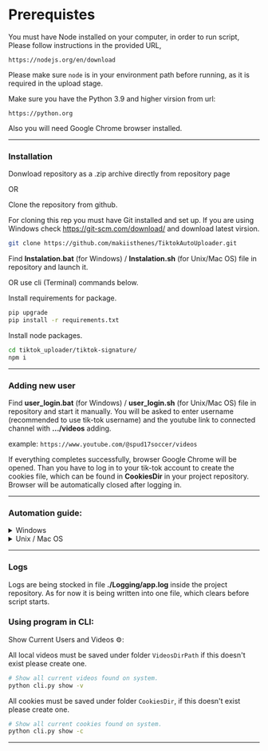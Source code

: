 # Prerequistes

You must have Node installed on your computer, in order to run script, 
Please follow instructions in the provided URL, 

`https://nodejs.org/en/download`

Please make sure `node` is in your environment path before running, as it is required in the upload stage. 

Make sure you have the Python 3.9 and higher virsion from url:

`https://python.org`

Also you will need Google Chrome browser installed.

--------------------------------------
### Installation

Donwload repository as a .zip archive directly from repository page

OR

Clone the repository from github.

For cloning this rep you must have Git installed and set up. 
If you are using Windows check https://git-scm.com/download/ and download latest virsion.

```bash
git clone https://github.com/makiisthenes/TiktokAutoUploader.git
```


Find **Instalation.bat** (for Windows) / **Instalation.sh** (for Unix/Mac OS) file in repository and launch it.

OR use cli (Terminal) commands below.

Install requirements for package.

```bash
pip upgrade
pip install -r requirements.txt
```
Install node packages.
```bash
cd tiktok_uploader/tiktok-signature/
npm i
```
------------

### Adding new user

Find **user_login.bat** (for Windows) / **user_login.sh** (for Unix/Mac OS) file in repository and start it manually. You will be asked to enter username (recommended to use tik-tok username) and  the youtube link to connected channel with **.../videos** adding.

example: `https://www.youtube.com/@spud17soccer/videos`

If everything completes successfully, browser Google Chrome will be opened. Than you have to log in to your tik-tok account to create the cookies file, which can be found in **CookiesDir** in your project repository. Browser will be automatically closed after logging in.

------------

### Automation guide:

<details>
  <summary>Windows</summary>
  
  Before automation you need to manualy launch first video uploade to your tik-tok channel. This have to be done as a workaround to problem with downloading age-restricted videos from youtube. 
Find **...\TiktokAutoUploader\upload_start.bat** file in project repository and launch it. Next follow the messages in cli, log in your youtube accaunt to create cookie cache, so you won't need to do this next time.

To access Windows Task Scheduler, use the Win+R key combination and enter taskschd.msc. Alternatively, search for it through the standard Windows search.

Then follow these steps:

1. Navigate to Task Scheduler Library: In the Task Scheduler window, on the left-hand side, navigate to "Task Scheduler Library". This is where you'll see existing tasks and where you'll create a new one.

2. Create a New Task: Right-click on "Task Scheduler Library" and select "Create Basic Task" or "Create Task" from the context menu. Both options will allow you to create a new task, but the latter offers more advanced options.

3. Name and Description: Give your task a name and an optional description to help you identify it later. You can use something like "TiktokScheduler".
In Security options section choose "Run whether user logged on or not", "Run with highest privileges", "Hidden", "Configure for: Windows *** (choose your win version)".

4. Choose Trigger: Select when you want the task to start. You can choose from options like "Daily", "Weekly", "Monthly", or "At log on". Follow the prompts to set the specific details for your chosen trigger.

5. Action: Select "Start a program".
Settings.
Find "upload_start.bat" file in your repository. Copy the path with the file name attached and insert into Program/Script section. Like this: **...\TiktokAutoUploader\upload_start.bat**
Copy the path without file name and insert into "Start in" section. This is a mandatory field for our settings. Like this: **...\TiktokAutoUploader**

6. Set Conditions: Unset all checkboxes.
   
7. Settings.
Set checkboxes:
Allow task to be run on demand;
Run task as soon as possible after a scheduled start is missed;
If task fails, fails every: 5 mins, 2 attempts;
Stop the task if it runs longer than: 4 hours;
If the task does not end when requested, force it to stop;

8. Finish: Review your settings and click "OK" to create the task. You may be asked to enter your user password for Windows.

</details>

<details>
  <summary>Unix / Mac OS</summary>
  Before automation you need to manualy launch first video uploade to your tik-tok channel. This have to be done as a workaround to problem with downloading age-restricted videos from youtube. 
Find **...\TiktokAutoUploader\upload_start.sh** file in project repository and launch it. Next follow the messages in cli, log in your youtube accaunt to create cookie cache, so you won't need to do this next time.

Crontab will be used for automation. 

1. To open crontab file use command:

```bash
nano crontab -e
```

2. Find `upload_start.sh` in project repository and copy its path. In the crontab file enter the following command.

```bash
0 1 * * * .../TiktokAutoUploader/upload_start.sh
```
Paste the path to the upload_start.sh instead of ".../".

This will run the scrape at minute = 0 , hour = 1, day = * : every day, month=: * every month, weekday= * every weekday.
Using the website `https://crontab.guru/`, it’s easy to create any schedule you can wish for.

3. Save the crontab file.
Keyword combination CTRL+O will save the file and you can exit using CTRL+X.
Great work, now your script should be running on schedule.
  
</details>



------------

### Logs

Logs are being stocked in file **./Logging/app.log** inside the project repository. As for now it is being written into one file, which clears before script starts. 

### Using program in CLI:

Show Current Users and Videos ⚙️:

All local videos must be saved under folder `VideosDirPath` if this doesn't exist please create one.

```bash
# Show all current videos found on system.
python cli.py show -v 
```

All cookies must be saved under folder `CookiesDir`, if this doesn't exist please create one.

```bash
# Show all current cookies found on system.
python cli.py show -c 
```

-----
